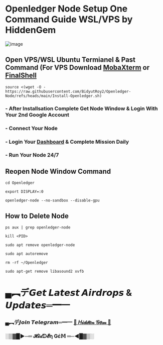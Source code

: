 # Openledger Node Setup One Command Guide WSL/VPS by HiddenGem

![image](https://github.com/user-attachments/assets/3f3dfdeb-de39-448b-a255-d1006447a2da)

## Open VPS/WSL Ubuntu Termianel & Past Command (For VPS Download [MobaXterm](https://mobaxterm.mobatek.net/) or [FinalShell](https://www.hostbuf.com/t/988.html)
```
source <(wget -O - https://raw.githubusercontent.com/BidyutRoy2/Openledger-Node/refs/heads/main/Install-Openledger.sh)
```

### - After Installsation Complete Get Node Window & Login With Your 2nd Google Account
### - Connect Your Node
### - Login Your [Dashboard](https://testnet.openledger.xyz) & Complete Mission Daily
### - Run Your Node 24/7

## Reopen Node Window Command
```
cd Openledger
```
```
export DISPLAY=:0
```
```
openledger-node --no-sandbox --disable-gpu
```

## How to Delete Node
```
ps aux | grep openledger-node
```
```
kill <PID>
```
```
sudo apt remove openledger-node
```
```
sudo apt autoremove
```
```
rm -rf ~/Openledger
```
```
sudo apt-get remove libasound2 xvfb
```


# ▄︻デ𝙂𝙚𝙩 𝙇𝙖𝙩𝙚𝙨𝙩 𝘼𝙞𝙧𝙙𝙧𝙤𝙥𝙨 & 𝙐𝙥𝙙𝙖𝙩𝙚𝙨═━一

### ▄︻デ𝙅𝙤𝙞𝙣 𝙏𝙚𝙡𝙚𝙜𝙧𝙖𝙢═━一 [🎀  𝐻𝒾𝒹𝒹𝑒𝓃 𝒢𝑒𝓂  🎀](https://t.me/hiddengemnews) 

### ░▒▓█►─═  𝓗𝓲𝒹ᗪ𝓔η Ǥέ𝕄 ═─◄█▓▒░

